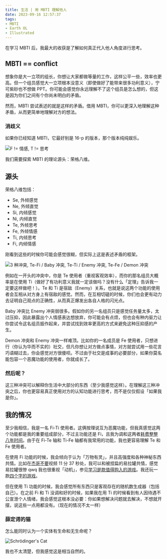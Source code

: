 ```yaml
---
title: 生活 | 用 MBTI 理解他人
date: 2023-09-16 12:57:37
tags:
- MBTI
- Earth OL
- Illustrated
---
```


在学习 MBTI 后，我最大的收获是了解如何真正代入他人角度进行思考。

## MBTI == conflict

想象你是大一立项的组长，你想让大家都做等量的工作，这样公平一些，效率也更高。但一个组员感觉大一立项根本没意义（即使做好了能带来很多功利意义），宁可紫砂也不想做 PPT。你可能会感觉你永远理解不了这个组员是怎么想的，但这是因为你们之间有个你尚未明白的矛盾。

然而，MBTI 尝试表述的就是这样的矛盾。借用 MBTI，你可以更深入地理解这种矛盾，从而更简单地理解对方的想法。

### 消歧义

如果你已经知道 MBTI，它最好别是 16-p 的版本，那个版本纯纯娱乐。

![F != 情感, T != 思考](mistake.png)

我们需要探索 MBTI 的理论源头：荣格八维。

## 源头

荣格八维包括：

- Se, 外倾感觉
- Ne, 外倾直觉
- Si, 内倾感觉
- Ni, 内倾直觉
- Te, 外倾思考
- Fe, 外倾情感
- Ti, 内倾思考
- Fi, 内倾情感

刚看到这些的时候你可能会感觉很糊，但实际上这是表述矛盾的框架。

![3 种冲突, Te-Fi / Baby 冲突, Te-Ti / Enemy 冲突, Te-Fe / Demon 冲突](conflict.png)

例如在一开头的冲突中，你是 Te 使用者（重视客观效率），而你的那名组员大概率是在使用 Ti（做好了有功利意义我就一定该做吗？没有什么「定理」告诉我一定要这样做吧！）。Te 和 Ti 是宿敌（Enemy）关系，也就是说这两个功能的使用者会互相从对方身上有宿敌的感觉。然而，在互相切磋的时候，你们也会更有动力去证明自己观点的正确性，从而真正爆发出各自人格的闪光点。

Baby 冲突比 Enemy 冲突弱很多。假如你的另一名组员只是感觉任务量太多，太过压抑，因此暴露出个人情感表达想放弃，你可能会有点烦，但也会有种内驱力让你尝试令这名组员振作起来，并尝试找到效率更高的方式来避免这种压抑感的产生。

Demon 冲突和 Enemy 冲突一样难顶。比如你的一名成员是 Fe 使用者，只想进行（你认为华而不实的）社交，但凡你想让对方做点事情，对方就尝试用一些花言巧语糊过去，你会感觉对方很傻呗。不过由于社交是成事的必要部分，如果你莫名能包容一个恶魔功能的使用者，你就成长了。

### 然后呢？

这三种冲突可以解释你生活中大部分的东西（至少我感觉这样）。在理解这三种冲突之后，你也更容易真正使用对方的认知功能进行思考，而不是仅仅假设「如果我是你」。

## 我的情况

至少我相信，我是一名 Fi-Ti 使用者。这俩按理说互为恶魔功能，但我真感觉这两个功能都是我的重要组成部分，不过主功能还是 Fi，且我为调和这两者[耗费整整八年时间](https://www.bilibili.com/video/BV1SP4y1c7Go)。由于在 Fi-Te 轴和 Ti-Fe 轴都有我常用的功能，我也更容易理解 Te 和 Fe 使用者。

在使用 Fi 功能的时候，我会倾向于认为「万物有灵」，并且高强度和各种神秘东西共情。比如在[杰哥不要](https://www.bilibili.com/video/BV1rA411g7q8)视频 11 分 37 秒处，我可以和被捏扁的易拉罐共情，感觉易拉罐很惨 qwq 我也很重视「动机」，参见[学习是款值得购入的游戏](2023/09/14/edu-motivation/)。我还玩一款[四个字的游戏](https://www.bilibili.com/video/BV1CF411r7N3)。

但在使用 Ti 功能的时候，我会感觉所有东西只是客观存在的随机数生成器（包括自己）。在之前 Fi 和 Ti 没调和好的时候，如果我在用 Ti 的时候看到有人因待遇不公宣泄个人情绪，我会感觉这根本没必要：你如果想解决问题就去解决，不想就开摆，说这些一点用都没有。（现在的情况不太一样）

### 薛定谔的猫

怎么能同时认为一个实体有生命和无生命呢？

![Schrödinger's Cat](schodinger.png)

我也不太清楚，但我感觉这是相当自然的。
